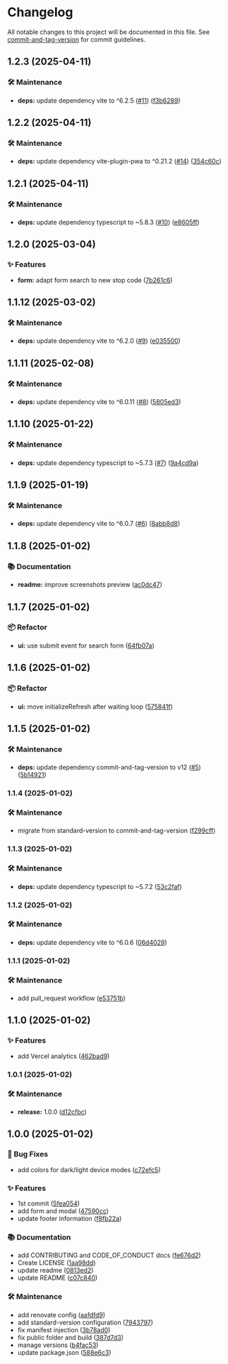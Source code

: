 # Changelog

All notable changes to this project will be documented in this file. See [commit-and-tag-version](https://github.com/absolute-version/commit-and-tag-version) for commit guidelines.

## 1.2.3 (2025-04-11)


### 🛠️ Maintenance

* **deps:** update dependency vite to ^6.2.5 ([#11](https://github.com/dimitrilahaye/nao-libre/issues/11)) ([f3b6289](https://github.com/dimitrilahaye/nao-libre/commit/f3b628966b05d65550f0e362bdd77fac00ed6a5e))

## 1.2.2 (2025-04-11)


### 🛠️ Maintenance

* **deps:** update dependency vite-plugin-pwa to ^0.21.2 ([#14](https://github.com/dimitrilahaye/nao-libre/issues/14)) ([354c60c](https://github.com/dimitrilahaye/nao-libre/commit/354c60c68fc3c270af0f9679ec20b20c6a4341bb))

## 1.2.1 (2025-04-11)


### 🛠️ Maintenance

* **deps:** update dependency typescript to ~5.8.3 ([#10](https://github.com/dimitrilahaye/nao-libre/issues/10)) ([e8605ff](https://github.com/dimitrilahaye/nao-libre/commit/e8605ffb949f3801d4e525a3e4dd97ceb5928681))

## 1.2.0 (2025-03-04)


### ✨ Features

* **form:** adapt form search to new stop code ([7b261c6](https://github.com/dimitrilahaye/nao-libre/commit/7b261c695a036d78ed22ebab4361564cb3d7d41c))

## 1.1.12 (2025-03-02)


### 🛠️ Maintenance

* **deps:** update dependency vite to ^6.2.0 ([#9](https://github.com/dimitrilahaye/nao-libre/issues/9)) ([e035500](https://github.com/dimitrilahaye/nao-libre/commit/e035500bf1fdfd7fa3e4144f42d0d8f208ec0285))

## 1.1.11 (2025-02-08)


### 🛠️ Maintenance

* **deps:** update dependency vite to ^6.0.11 ([#8](https://github.com/dimitrilahaye/nao-libre/issues/8)) ([5805ed3](https://github.com/dimitrilahaye/nao-libre/commit/5805ed3d2cf55301d5bfae2a086dedb9338dee0f))

## 1.1.10 (2025-01-22)


### 🛠️ Maintenance

* **deps:** update dependency typescript to ~5.7.3 ([#7](https://github.com/dimitrilahaye/nao-libre/issues/7)) ([9a4cd9a](https://github.com/dimitrilahaye/nao-libre/commit/9a4cd9a7092d197b092b0caa0acc25c9d1a2e3b7))

## 1.1.9 (2025-01-19)


### 🛠️ Maintenance

* **deps:** update dependency vite to ^6.0.7 ([#6](https://github.com/dimitrilahaye/nao-libre/issues/6)) ([8abb8d8](https://github.com/dimitrilahaye/nao-libre/commit/8abb8d86737b608ed0ccd44db3897593dc6c12e5))

## 1.1.8 (2025-01-02)


### 📚 Documentation

* **readme:** improve screenshots preview ([ac0dc47](https://github.com/dimitrilahaye/nao-libre/commit/ac0dc47d753b5ebc30c789186963cb6cdfe88b95))

## 1.1.7 (2025-01-02)


### 📦 Refactor

* **ui:** use submit event for search form ([64fb07a](https://github.com/dimitrilahaye/nao-libre/commit/64fb07ab0d9a52c1056616dfee1b7d36ba4faab7))

## 1.1.6 (2025-01-02)


### 📦 Refactor

* **ui:** move initializeRefresh after waiting loop ([575841f](https://github.com/dimitrilahaye/nao-libre/commit/575841f6b42a41a2c8ccefc36e0fe2f995f8c915))

## 1.1.5 (2025-01-02)


### 🛠️ Maintenance

* **deps:** update dependency commit-and-tag-version to v12 ([#5](https://github.com/dimitrilahaye/nao-libre/issues/5)) ([5b14921](https://github.com/dimitrilahaye/nao-libre/commit/5b149212bbba75ca666c7774b342eebb2e05388d))

### 1.1.4 (2025-01-02)


### 🛠️ Maintenance

* migrate from standard-version to commit-and-tag-version ([f299cff](https://github.com/dimitrilahaye/nao-libre/commit/f299cff0129c8525b24857e259a6b63e40a1bb93))

### 1.1.3 (2025-01-02)


### 🛠️ Maintenance

* **deps:** update dependency typescript to ~5.7.2 ([53c2faf](https://github.com/dimitrilahaye/nao-libre/commit/53c2fafcbffd890063c0606db9c0be0f62d8ca0b))

### 1.1.2 (2025-01-02)


### 🛠️ Maintenance

* **deps:** update dependency vite to ^6.0.6 ([06d4029](https://github.com/dimitrilahaye/nao-libre/commit/06d4029cd8d99823bee014dbff16a2fb1d007102))

### 1.1.1 (2025-01-02)


### 🛠️ Maintenance

* add pull_request workflow ([e53751b](https://github.com/dimitrilahaye/nao-libre/commit/e53751b565f734cce8ec4327c45e950af7c108c5))

## 1.1.0 (2025-01-02)


### ✨ Features

* add Vercel analytics ([462bad9](https://github.com/dimitrilahaye/nao-libre/commit/462bad9da0482957d17b00cb20104c59a0895a70))

### 1.0.1 (2025-01-02)


### 🛠️ Maintenance

* **release:** 1.0.0 ([d12cfbc](https://github.com/dimitrilahaye/nao-libre/commit/d12cfbc883f4a453a050fe77389dbea2cecb3570))

## 1.0.0 (2025-01-02)


### 🐛 Bug Fixes

* add colors for dark/light device modes ([c72efc5](https://github.com/dimitrilahaye/nao-libre/commit/c72efc5c25c97147f72829a1c9278d64424728b2))


### ✨ Features

* 1st commit ([5fea054](https://github.com/dimitrilahaye/nao-libre/commit/5fea05451fe28324c18790150f1c732931050b9b))
* add form and modal ([47590cc](https://github.com/dimitrilahaye/nao-libre/commit/47590cc45e7f243334dd5275d742db83c5dea3c0))
* update footer information ([f8fb22a](https://github.com/dimitrilahaye/nao-libre/commit/f8fb22a538bdd1678c2ec770261536b0465e6799))


### 📚 Documentation

* add CONTRIBUTING and CODE_OF_CONDUCT docs ([fe676d2](https://github.com/dimitrilahaye/nao-libre/commit/fe676d2ca5e3a4e5fd68784e1051cb56a8a23ce5))
* Create LICENSE ([1aa98dd](https://github.com/dimitrilahaye/nao-libre/commit/1aa98ddde7ced778156b8cfd001774b5fcc05a9d))
* update readme ([0813ed2](https://github.com/dimitrilahaye/nao-libre/commit/0813ed2ba0fa6ea5bdc7f67a1008ce3961281d85))
* update README ([c07c840](https://github.com/dimitrilahaye/nao-libre/commit/c07c840ae9f68e0488d498bce1e69c6b3c053c58))


### 🛠️ Maintenance

* add renovate config ([aafdfd9](https://github.com/dimitrilahaye/nao-libre/commit/aafdfd95e8db97ba3ca8c60bdeeb7f04cf73e2f0))
* add standard-version configuration ([7943797](https://github.com/dimitrilahaye/nao-libre/commit/794379718d47e90e8483faa1fa968af06f4ac5d2))
* fix manifest injection ([3b78ad0](https://github.com/dimitrilahaye/nao-libre/commit/3b78ad080033f72c8cec4eade5102310a5186bdc))
* fix public folder and build ([387d7d3](https://github.com/dimitrilahaye/nao-libre/commit/387d7d3034bedc574aa93084e99262d9d5d991d6))
* manage versions ([b4fac53](https://github.com/dimitrilahaye/nao-libre/commit/b4fac535aa4f1dc1d79bb9685b694b645dce46df))
* update package.json ([588e6c3](https://github.com/dimitrilahaye/nao-libre/commit/588e6c35e58f6ca6da5d1945d3f869c308a340e2))
